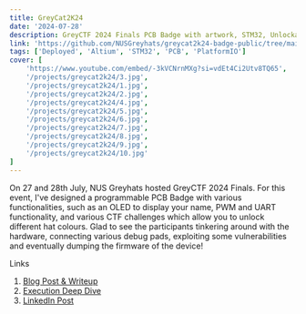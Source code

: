 ```yaml
---
title: GreyCat2K24
date: '2024-07-28'
description: GreyCTF 2024 Finals PCB Badge with artwork, STM32, Unlockable Colour LEDs and CTF Challenges involving embedded peripherals
link: 'https://github.com/NUSGreyhats/greycat2k24-badge-public/tree/main'
tags: ['Deployed', 'Altium', 'STM32', 'PCB', 'PlatformIO']
cover: [
    'https://www.youtube.com/embed/-3kVCNrnMXg?si=vdEt4Ci2Utv8TQ65',
    '/projects/greycat2k24/3.jpg', 
    '/projects/greycat2k24/1.jpg', 
    '/projects/greycat2k24/2.jpg', 
    '/projects/greycat2k24/4.jpg', 
    '/projects/greycat2k24/5.jpg', 
    '/projects/greycat2k24/6.jpg', 
    '/projects/greycat2k24/7.jpg', 
    '/projects/greycat2k24/8.jpg', 
    '/projects/greycat2k24/9.jpg', 
    '/projects/greycat2k24/10.jpg'
]
---
```


On 27 and 28th July, NUS Greyhats hosted GreyCTF 2024 Finals. For this event, I've designed a programmable PCB Badge with various functionalities, such as an OLED to display your name, PWM and UART functionality, and various CTF challenges which allow you to unlock different hat colours. Glad to see the participants tinkering around with the hardware, connecting various debug pads, exploiting some vulnerabilities and eventually dumping the firmware of the device!

Links

1. [Blog Post & Writeup](https://hackin7-blog.vercel.app/posts/2024/2024-08-11-greycat2k24/)
2. [Execution Deep Dive](https://hackin7-blog.vercel.app/posts/2024/2024-07-31-greycat2k24-execution-deep-dive/2024-07-29-greycat2k24-execution-deep-dive/)
3. [LinkedIn Post](https://www.linkedin.com/feed/update/urn:li:activity:7223475952679276544/)
